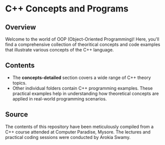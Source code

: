 # C++ Concepts and Programs

## Overview
Welcome to the world of OOP (Object-Oriented Programming)! Here, you'll find a comprehensive collection of theoritical concepts and code examples that illustrate various concepts of the C++ language.

## Contents
- The **concepts-detailed** section covers a wide range of C++ theory topics.
- Other individual folders contain C++ programming examples. These practical examples help in understanding how theoretical concepts are applied in real-world programming scenarios.

## Source
The contents of this repository have been meticulously compiled from a C++ course attended at Computer Paradise, Mysore. The lectures and practical coding sessions were conducted by Arokia Swamy.
